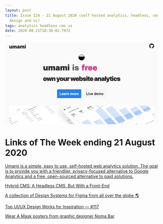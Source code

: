```yaml
---
layout: post
title: Issue 224 - 21 August 2020 (self-hosted analytics, headless, cms, graphic
  design and ui)
tags: analytics headless cms ui
date: 2020-08-21T18:30:02.797Z
---
```

![Umami](/assets/uploads/issue-224.png "Umami")

# Links of The Week ending 21 August 2020

<a href="https://www.producthunt.com/posts/umami" title="Umami" alt="Umami" target="_blank">Umami is a simple, easy to use, self-hosted web analytics solution. The goal is to provide you with a friendlier, privacy-focused alternative to Google Analytics and a free, open-sourced alternative to paid solutions.</a>

<a href="https://www.coredna.com/blogs/hybrid-cms" title="Hybrid CMS: A Headless CMS, But With a Front-End" alt="" target="_blank">Hybrid CMS: A Headless CMS, But With a Front-End</a>

<a href="https://www.designsystemsforfigma.com/" title="A collection of Design Systems for Figma from all over the globe 🌎" alt="A collection of Design Systems for Figma from all over the globe 🌎" target="_blank">A collection of Design Systems for Figma from all over the globe 🌎</a>

<a href="" title="Top UI/UX Design Works for Inspiration — #117" alt="Top UI/UX Design Works for Inspiration — #117" target="_blank">Top UI/UX Design Works for Inspiration — #117</a>

<a href="https://twitter.com/puzzlereric/status/1294047118253072384" title="Wear A Mask posters from graphic designer Noma Bar" alt="Wear A Mask posters from graphic designer Noma Bar" target="_blank">Wear A Mask posters from graphic designer Noma Bar</a>